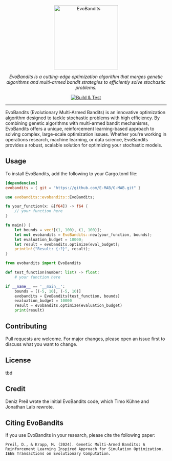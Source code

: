 <p align="center">
  <img src="https://raw.githubusercontent.com/EvoBandits/EvoBandits/refs/heads/symlink-readmes/Logo.webp" alt="EvoBandits" width="200"/>
</p>

<p align="center">
<em>EvoBandits is a cutting-edge optimization algorithm that merges genetic algorithms and multi-armed bandit strategies to efficiently solve stochastic problems.</em>
</p>
<p align="center">
<a href="https://github.com/E-MAB/G-MAB/actions?query=workflow%3ARust+event%3Apush+branch%3Amain" target="_blank">
    <img src="https://github.com/E-MAB/G-MAB/actions/workflows/rust.yml/badge.svg?event=push&branch=main" alt="Build & Test">
</a>
</p>

---

EvoBandits (Evolutionary Multi-Armed Bandits) is an innovative optimization algorithm designed to tackle stochastic problems with high efficiency. By combining genetic algorithms with multi-armed bandit mechanisms, EvoBandits offers a unique, reinforcement learning-based approach to solving complex, large-scale optimization issues. Whether you're working in operations research, machine learning, or data science, EvoBandits provides a robust, scalable solution for optimizing your stochastic models.

## Usage
To install EvoBandits, add the following to your Cargo.toml file:

```toml
[dependencies]
evobandits = { git = "https://github.com/E-MAB/G-MAB.git" }
```

```rust
use evobandits::evobandits::EvoBandits;

fn your_function(x: &[f64]) -> f64 {
    // your function here
}

fn main() {
    let bounds = vec![(1, 100), (1, 100)];
    let mut evobandits = EvoBandits::new(your_function, bounds);
    let evaluation_budget = 10000;
    let result = evobandits.optimize(eval_budget);
    println!("Result: {:?}", result);
}
```

```python
from evobandits import EvoBandits

def test_function(number: list) -> float:
    # your function here

if __name__ == '__main__':
    bounds = [(-5, 10), (-5, 10)]
    evobandits = EvoBandits(test_function, bounds)
    evaluation_budget = 10000
    result = evobandits.optimize(evaluation_budget)
    print(result)
```

## Contributing

Pull requests are welcome. For major changes, please open an issue first to discuss what you want to change.


## License

tbd

## Credit
Deniz Preil wrote the initial EvoBandits code, which Timo Kühne and Jonathan Laib rewrote.

## Citing EvoBandits

If you use EvoBandits in your research, please cite the following paper:

```
Preil, D., & Krapp, M. (2024). Genetic Multi-Armed Bandits: A Reinforcement Learning Inspired Approach for Simulation Optimization. IEEE Transactions on Evolutionary Computation.
```
